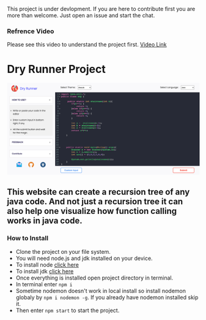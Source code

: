 This project is under devlopment. If you are here to contribute first you are more than welcome. Just open an issue and start the chat.

### Refrence Video

Please see this video to understand the project first. [Video Link](https://youtu.be/u15gKhZA66k)

# Dry Runner Project

![Dry runner Home page ](https://github.com/lovekesh9896/dry-runner/blob/main/assets/images/dry-runner-main-ss.png?raw=true)

## This website can create a recursion tree of any java code. And not just a recursion tree it can also help one visualize how function calling works in java code.

### How to Install

-   Clone the project on your file system.
-   You will need node.js and jdk installed on your device.
-   To install node [click here](https://nodejs.org/en/)
-   To install jdk [click here](https://www.oracle.com/in/java/technologies/javase-downloads.html)
-   Once everything is installed open project directory in terminal.
-   In terminal enter `npm i`
-   Sometime nodemon doesn't work in local install so install nodemon globaly by `npm i nodemon -g`. If you already have nodemon installed skip it.
-   Then enter `npm start` to start the project.
